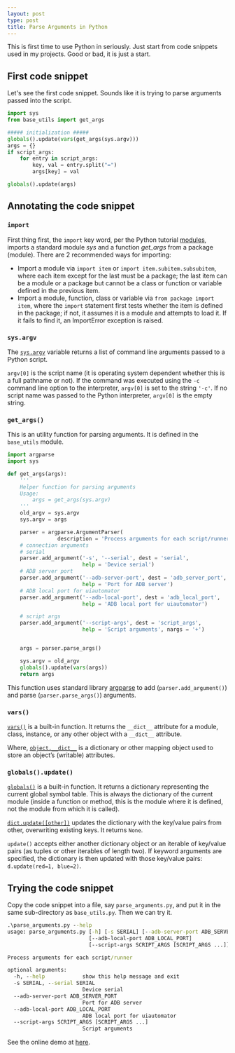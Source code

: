 ```yaml
---
layout: post
type: post
title: Parse Arguments in Python
---
```


This is first time to use Python in seriously. Just start from code snippets
used in my projects. Good or bad, it is just a start.

## First code snippet

Let's see the first code snippet. Sounds like it is trying to parse arguments
passed into the script.

```python
import sys
from base_utils import get_args

##### initialization #####
globals().update(vars(get_args(sys.argv)))
args = {}
if script_args:
    for entry in script_args:
        key, val = entry.split("=")
        args[key] = val

globals().update(args)
```

## Annotating the code snippet

### `import`

First thing first, the `import` key word, per the Python tutorial
[modules](https://docs.python.org/2/tutorial/modules.html), imports a standard
module *sys* and a function *get_args* from a package (module). There are
2 recommended ways for importing:

* Import a module via `import item` or `import item.subitem.subsubitem`, where
  each item except for the last must be a package; the last item can be a module
  or a package but cannot be a class or function or variable defined in the
  previous item.
* Import a module, function, class or variable via `from package import item`,
  where the `import` statement first tests whether the item is defined in the
  package; if not, it assumes it is a module and attempts to load it. If it
  fails to find it, an ImportError exception is raised.

### `sys.argv`

The
[`sys.argv`](https://docs.python.org/2/library/sys.html?highlight=sys.argv#sys.argv)
variable returns a list of command line arguments passed to a Python script.

`argv[0]` is the script name (it is operating system dependent whether this is
a full pathname or not). If the command was executed using the `-c `command line
option to the interpreter, `argv[0]` is set to the string `'-c'`. If no script
name was passed to the Python interpreter, `argv[0]` is the empty string.

### `get_args()`

This is an utility function for parsing arguments. It is defined in the
`base_utils` module.

```python
import argparse
import sys

def get_args(args):
    '''
    Helper function for parsing arguments
    Usage:
        args = get_args(sys.argv)
    '''
    old_argv = sys.argv
    sys.argv = args

    parser = argparse.ArgumentParser(
                description = 'Process arguments for each script/runner')
    # connection arguments
    # serial
    parser.add_argument('-s', '--serial', dest = 'serial',
                        help = 'Device serial')
    # ADB server port
    parser.add_argument('--adb-server-port', dest = 'adb_server_port',
                        help = 'Port for ADB server')
    # ADB local port for uiautomator
    parser.add_argument('--adb-local-port', dest = 'adb_local_port',
                        help = 'ADB local port for uiautomator')

    # script args
    parser.add_argument('--script-args', dest = 'script_args',
                        help = 'Script arguments', nargs = '+')


    args = parser.parse_args()

    sys.argv = old_argv
    globals().update(vars(args))
    return args
```

This function uses standard library
[argparse](https://docs.python.org/2/library/argparse.html)
to add (`parser.add_argument()`) and parse (`parser.parse_args()`) arguments.

### `vars()`

[`vars()`](https://docs.python.org/2/library/functions.html?highlight=vars#vars)
is a built-in function. It returns the `__dict__` attribute for a module, class,
instance, or any other object with a `__dict__` attribute.

Where,
[`object.__dict__`](https://docs.python.org/2/library/stdtypes.html#object.__dict__)
is a dictionary or other mapping object used to store an object’s (writable)
attributes.

### `globals().update()`

[`globals()`](https://docs.python.org/2/library/functions.html?highlight=globals#globals)
is a built-in function. It returns a dictionary representing the current global
symbol table. This is always the dictionary of the current module (inside a
function or method, this is the module where it is defined, not the module
from which it is called).

[`dict.update([other])`](https://docs.python.org/2/library/stdtypes.html?highlight=update#dict.update)
updates the dictionary with the key/value pairs from other, overwriting existing
keys. It returns `None`.

`update()` accepts either another dictionary object or an iterable of key/value
pairs (as tuples or other iterables of length two). If keyword arguments are
specified, the dictionary is then updated with those key/value pairs:
`d.update(red=1, blue=2)`.

## Trying the code snippet

Copy the code snippet into a file, say `parse_arguments.py`, and put it in the
same sub-directory as `base_utils.py`. Then we can try it.

```bat
.\parse_arguments.py --help
usage: parse_arguments.py [-h] [-s SERIAL] [--adb-server-port ADB_SERVER_PORT]
                          [--adb-local-port ADB_LOCAL_PORT]
                          [--script-args SCRIPT_ARGS [SCRIPT_ARGS ...]]

Process arguments for each script/runner

optional arguments:
  -h, --help            show this help message and exit
  -s SERIAL, --serial SERIAL
                        Device serial
  --adb-server-port ADB_SERVER_PORT
                        Port for ADB server
  --adb-local-port ADB_LOCAL_PORT
                        ADB local port for uiautomator
  --script-args SCRIPT_ARGS [SCRIPT_ARGS ...]
                        Script arguments
```

See the online demo at
[here](https://github.com/zqzhang/demo/tree/gh-pages/python).
